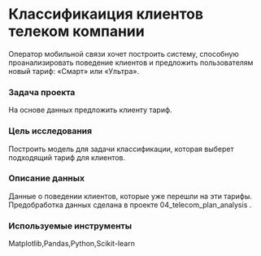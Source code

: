 # Классификаиция клиентов телеком компании

Оператор мобильной связи хочет построить систему, способную проанализировать поведение клиентов и предложить пользователям новый тариф: 
«Смарт» или «Ультра».

### Задача проекта
На основе данных предложить клиенту тариф.

### Цель исследования
Построить модель для задачи классификации, которая выберет подходящий тариф для клиентов.
    
### Описание данных
Данные о поведении клиентов, которые уже перешли на эти тарифы.
Предобработка данных сделана в проекте 
04_telecom_plan_analysis .

### Используемые инструменты
Matplotlib,Pandas,Python,Scikit-learn


